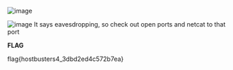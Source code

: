 ![image](https://github.com/user-attachments/assets/486a9478-b5ca-4daa-afc7-6603c98d4095)

![image](https://github.com/user-attachments/assets/b9317a9d-d1c6-4643-9493-c3f09a7efb04)
It says eavesdropping, so check out open ports and netcat to that port

**FLAG**

flag{hostbusters4_3dbd2ed4c572b7ea}
